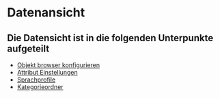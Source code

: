 # Datenansicht

## Die Datensicht ist in die folgenden Unterpunkte aufgeteilt

-   [Objekt browser konfigurieren](./objekt-browser-konfigurieren.md)
-   [Attribut Einstellungen](./attribut-einstellungen.md)
-   [Sprachprofile](./sprachprofile.md)
-   [Kategorieordner](kategorieordner.md)

